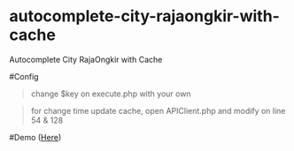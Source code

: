 # autocomplete-city-rajaongkir-with-cache
Autocomplete City RajaOngkir with Cache

#Config
> change $key on execute.php with your own

> for change time update cache, open APIClient.php and modify on line 54 & 128

#Demo
([Here](https://youtu.be/PYx7908GAtY))
